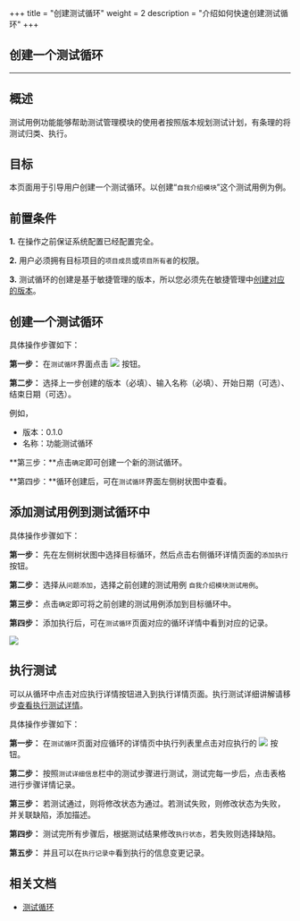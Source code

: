 +++
title = "创建测试循环"
weight = 2
description = "介绍如何快速创建测试循环"
+++

## 创建一个测试循环
---

## 概述

测试用例功能能够帮助测试管理模块的使用者按照版本规划测试计划，有条理的将测试归类、执行。

## 目标

本页面用于引导用户创建一个测试循环。以创建“`自我介绍模块`”这个测试用例为例。

## 前置条件

**1.** 在操作之前保证系统配置已经配置完全。

**2.** 用户必须拥有目标项目的`项目成员`或`项目所有者`的权限。

**3.** 测试循环的创建是基于敏捷管理的版本，所以您必须先在敏捷管理中[创建对应的版本](../../../../user-guide/agile/release/release-version/)。

## 创建一个测试循环

具体操作步骤如下：

**第一步：** 在`测试循环`界面点击 ![](/img/docs/user-guide/test-management/case-management/add-cycle-button.jpg) 按钮。

**第二步：** 选择上一步创建的版本（必填）、输入名称（必填）、开始日期（可选）、结束日期（可选）。

例如，

 - 版本：0.1.0
 - 名称：功能测试循环

**第三步：**点击`确定`即可创建一个新的测试循环。

**第四步：**循环创建后，可在`测试循环`界面左侧树状图中查看。

## 添加测试用例到测试循环中

具体操作步骤如下：

**第一步：** 先在左侧树状图中选择目标循环，然后点击右侧循环详情页面的`添加执行`按钮。

**第二步：** 选择从`问题添加`，选择之前创建的测试用例 `自我介绍模块测试用例`。

**第三步：** 点击`确定`即可将之前创建的测试用例添加到目标循环中。

**第四步：** 添加执行后，可在`测试循环`页面对应的循环详情中看到对应的记录。

![](/img/docs/quick-start/project-member/test-manager/create-test-cycle/test-cycle-4.png)

## 执行测试

可以从循环中点击对应执行详情按钮进入到执行详情页面。执行测试详细讲解请移步[查看执行测试详情](../../../../user-guide/test-management/execution-test/execution/)。

具体操作步骤如下：

**第一步：** 在`测试循环`页面对应循环的详情页中执行列表里点击对应执行的 ![](/img/docs/user-guide/test-management/case-management/execution-button.jpg) 按钮。

**第二步：** 按照`测试详细信息`栏中的测试步骤进行测试，测试完每一步后，点击表格进行步骤详情记录。

**第三步：** 若测试通过，则将修改状态为通过。若测试失败，则修改状态为失败，并关联缺陷，添加描述。

**第四步：** 测试完所有步骤后，根据测试结果修改`执行状态`，若失败则选择缺陷。

**第五步：** 并且可以在`执行记录中`看到执行的信息变更记录。

## 相关文档

- [测试循环](../../../../user-guide/test-management/test-cycle/)